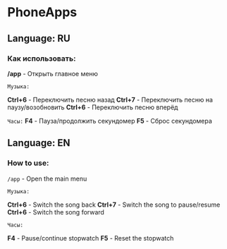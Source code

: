 # PhoneApps
## Language: RU
### Как использовать:
**/app** - Открыть главное меню

```Музыка:```

**Ctrl+6** - Переключить песню назад
**Ctrl+7** - Переключить песню на паузу/возобновить
**Ctrl+6** - Переключить песню вперёд

```Часы:```
**F4** - Пауза/продолжить секундомер
**F5** - Сброс секундомера

## Language: EN
### How to use:
```/app``` - Open the main menu 

```Музыка:```

**Ctrl+6** - Switch the song back
**Ctrl+7** - Switch the song to pause/resume
**Ctrl+6** - Switch the song forward

``Часы:``

**F4** - Pause/continue stopwatch
**F5** - Reset the stopwatch

